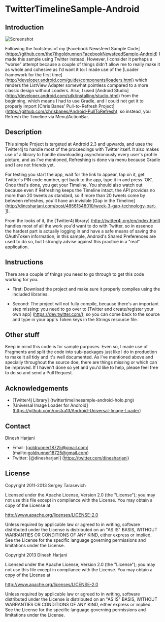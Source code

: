 # TwitterTimelineSample-Android

## Introduction

![Screenshot](https://github.com/the7thgoldrunner/twittertimelinesample-android/raw/master/images/twittertimelinesample-android-holo.png)

Following the footsteps of my [Facebook Newsfeed Sample Code] (https://github.com/the7thgoldrunner/FacebookNewsfeedSample-Android) I made this sample using Twitter instead. However, I consider it perhaps a "worse" attempt because a couple of things didn't allow me to really make it as whole and cohesive as I'd want it to: I made use of the [Loader framework for the first time] (http://developer.android.com/guide/components/loaders.html) which renders the ListView Adapter somewhat pointless compared to a more classic design without Loaders. Also, I used [Android Studio] (http://developer.android.com/sdk/installing/studio.html) from the beginning, which means I had to use Gradle, and I could not get it to properly import [Chris Banes' Pull-to-Refresh Project] (https://github.com/chrisbanes/Android-PullToRefresh), so instead, you Refresh the Timeline via Menu/ActionBar.

## Description

This simple Project is targeted at Android 2.3 and upwards, and uses the Twitter4j to handle most of the proceedings with Twitter itself. It also makes use of a library to handle downloading asynchronously every user's profile picture, and as I've mentioned, Refreshing is done via menu because Gradle and I are not friends yet.

For testing you start the app, wait for the link to appear, tap on it, get Twitter's PIN code number, get back to the app, type it in and press 'OK'. Once that's done, you get your Timeline. You should also watch out because even if Refreshing keeps the Timeline intact, the API provides no more than 20 tweets as standard, so if more than 20 tweets come by between refreshes, you'll have an invisible [Gap in the Timeline] (http://dinesharjani.com/post/48561548010/week-3-gap-technology-part-1).

From the looks of it, the [Twitter4j library] (http://twitter4j.org/en/index.html) handles most of all the work you'd want to do with Twitter, so in essence the hardest part is actually logging in and have a safe means of saving the OAuthToken information; in this sample, Android's Shared Preferences are used to do so, but I strongly advise against this practice in a "real" application.

## Instructions

There are a couple of things you need to go through to get this code working for you.

* First: Download the project and make sure it properly compiles using the included libraries. 

* Second: The project will not fully compile, because there's an important step missing: you need to go over to [Twitter and create/register your own app] (https://dev.twitter.com/), so you can come back to the source and type in your app's Token keys in the Strings resource file.

## Other stuff

Keep in mind this code is for sample purposes. Even so, I made use of Fragments and split the code into sub-packages just like I do in production to make it all tidy and it's well documented. As I've mentioned above and specially throughout the source doe, there are things missing or which can be improved. If I haven't done so yet and you'd like to help, please feel free to do so and send a Pull Request.

## Acknowledgements

* [Twitter4j Library] (twittertimelinesample-android-holo.png)
* [Universal Image Loader for Android] (https://github.com/nostra13/Android-Universal-Image-Loader)

## Contact
Dinesh Harjani
* Email: [goldrunner18725@gmail.com] (mailto:goldrunner18725@gmail.com)
* Twitter: [@dinesharjani] (https://twitter.com/dinesharjani)

## License

Copyright 2011-2013 Sergey Tarasevich

Licensed under the Apache License, Version 2.0 (the "License");
you may not use this file except in compliance with the License.
You may obtain a copy of the License at

   http://www.apache.org/licenses/LICENSE-2.0

Unless required by applicable law or agreed to in writing, software
distributed under the License is distributed on an "AS IS" BASIS,
WITHOUT WARRANTIES OR CONDITIONS OF ANY KIND, either express or implied.
See the License for the specific language governing permissions and
limitations under the License.

Copyright 2013 Dinesh Harjani

Licensed under the Apache License, Version 2.0 (the "License");
you may not use this file except in compliance with the License.
You may obtain a copy of the License at

http://www.apache.org/licenses/LICENSE-2.0

Unless required by applicable law or agreed to in writing, software distributed under the License is distributed on an "AS IS" BASIS, WITHOUT WARRANTIES OR CONDITIONS OF ANY KIND, either express or implied.
See the License for the specific language governing permissions and limitations under the License.
